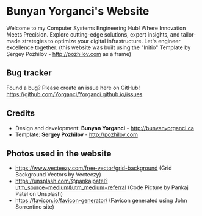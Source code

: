 Bunyan Yorganci's Website
=============

Welcome to my Computer Systems Engineering Hub! Where Innovation Meets Precision. Explore cutting-edge solutions, 
expert insights, and tailor-made strategies to optimize your digital infrastructure. Let's engineer excellence together.
(this website was built using the "Initio" Template by Sergey Pozhilov - http://pozhilov.com as a frame)

Bug tracker
-----------

Found a bug? Please create an issue here on GitHub! 
https://github.com/Yorganci/Yorganci.github.io/issues

Credits
-------
* Design and development: **Bunyan Yorganci** - http://bunyanyorganci.ca
* Template: **Sergey Pozhilov** - http://pozhilov.com

Photos used in the website
-------
* https://www.vecteezy.com/free-vector/grid-background (Grid Background Vectors by Vecteezy)
* https://unsplash.com/@pankajpatel?utm_source=medium&utm_medium=referral (Code Picture by Pankaj Patel on Unsplash)
* https://favicon.io/favicon-generator/ (Favicon generated using John Sorrentino site)
